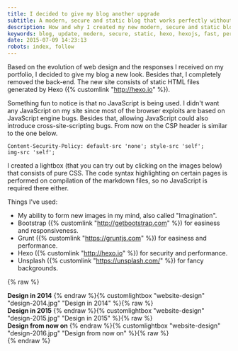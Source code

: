 ```yaml
---
title: I decided to give my blog another upgrade
subtitle: A modern, secure and static blog that works perfectly without JavaScript.
description: How and why I created my new modern, secure and static blog that works perfectly without JavaScript.
keywords: blog, update, modern, secure, static, hexo, hexojs, fast, performance
date: 2015-07-09 14:23:13
robots: index, follow
---
```


Based on the evolution of web design and the responses I received on my portfolio, I decided to give my blog a new look. Besides that, I completely removed the back-end. The new site consists of static HTML files generated by Hexo ({% customlink "http://hexo.io" %}).

Something fun to notice is that no JavaScript is being used. I didn't want any JavaScript on my site since most of the browser exploits are based on JavaScript engine bugs. Besides that, allowing JavaScript could also introduce cross-site-scripting bugs. From now on the CSP header is similar to the one below.

<code>Content-Security-Policy: default-src 'none'; style-src 'self'; img-src 'self';</code>

I created a lightbox (that you can try out by clicking on the images below) that consists of pure CSS. The code syntax highlighting on certain pages is performed on compilation of the markdown files, so no JavaScript is required there either.

Things I've used:

* My ability to form new images in my mind, also called "Imagination".
* Bootstrap ({% customlink "http://getbootstrap.com" %}) for easiness and responsiveness.
* Grunt ({% customlink "https://gruntjs.com" %}) for easiness and performance.
* Hexo ({% customlink "http://hexo.io" %}) for security and performance.
* Unsplash ({% customlink "https://unsplash.com/" %}) for fancy backgrounds.

{% raw %}
<div class="row">
	<div class="col-md-4">
		<strong>Design in 2014</strong>
		{% endraw %}{% customlightbox "website-design" "design-2014.jpg" "Design in 2014" %}{% raw %}
	</div>
	<div class="col-md-4">
		<strong>Design in 2015</strong>
		{% endraw %}{% customlightbox "website-design" "design-2015.jpg" "Design in 2015" %}{% raw %}
	</div>
	<div class="col-md-4">
		<strong>Design from now on</strong>
		{% endraw %}{% customlightbox "website-design" "design-2016.jpg" "Design from now on" %}{% raw %}
	</div>
</div>
{% endraw %}
